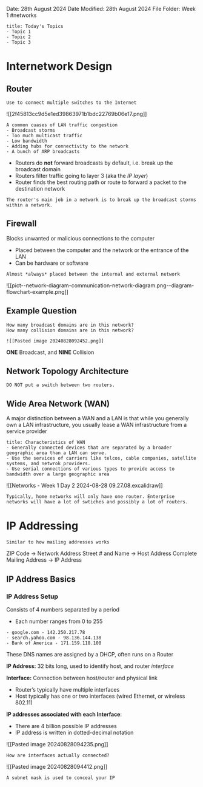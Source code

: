 Date: 28th August 2024
Date Modified: 28th August 2024
File Folder: Week 1
#networks

```ad-summary
title: Today's Topics
- Topic 1
- Topic 2
- Topic 3
```

# Internetwork Design

## Router

```ad-important
Use to connect multiple switches to the Internet
```


![[2f45813cc9d5e1ed39863971b1bdc22769b06e17.png]]


```ad-warning
A common cuases of LAN traffic congestion
- Broadcast storms
- Too much multicast traffic
- Low bandwidth
- Adding hubs for connectivity to the network
- A bunch of ARP broadcasts
```

- Routers do **not** forward broadcasts by default, i.e. break up the broadcast domain
- Routers filter traffic going to layer 3 (aka the *IP layer*)
- Router finds the best routing path or route to forward a packet to the destination network

```ad-important
The router's main job in a network is to break up the broadcast storms within a network. 
```

## Firewall

Blocks unwanted or malicious connections to the computer
- Placed between the computer and the network or the entrance of the LAN
- Can be hardware or software

```ad-note
Almost *always* placed between the internal and external network
```

![[pict--network-diagram-communication-network-diagram.png--diagram-flowchart-example.png]]

## Example Question

```ad-question
How many broadcast domains are in this network?
How many collision domains are in this network?

![[Pasted image 20240828092452.png]]
```

**ONE** Broadcast, and **NINE** Collision

## Network Topology Architecture

```ad-warning
DO NOT put a switch between two routers.
```

## Wide Area Network (WAN)

A major distinction between a WAN and a LAN is that while you generally own a LAN infrastructure, you usually lease a WAN infrastructure from a service provider

```ad-example
title: Characteristics of WAN
- Generally connected devices that are separated by a broader geographic area than a LAN can serve.
- Use the services of carriers like telcos, cable companies, satellite systems, and netwrok providers.
- Use serial connections of various types to provide access to bandwidth over a large geographic area
```

![[Networks - Week 1 Day 2 2024-08-28 09.27.08.excalidraw]]

```ad-important
Typically, home networks will only have one router. Enterprise networks will have a lot of swtiches and possibly a lot of routers.
```

# IP Addressing

```ad-note
Similar to how mailing addresses works
```

ZIP Code $\rightarrow$ Network Address
Street # and Name $\rightarrow$ Host Address
Complete Mailing Address $\rightarrow$ IP Address

## IP Address Basics

### IP Address Setup

Consists of 4 numbers separated by a period
- Each number ranges from 0 to 255

```ad-example
- google.com - 142.250.217.78
- search.yahoo.com - 98.136.144.138
- Bank of America - 171.159.118.100
```

These DNS names are assigned by a DHCP, often runs on a Router

**IP Address:** 32 bits long, used to identify host, and router *interface*

**Interface:** Connection between host/router and physical link
- Router’s typically have multiple interfaces
- Host typically has one or two interfaces (wired Ethernet, or wireless 802.11)

**IP addresses associated with each Interface**:
- There are 4 billion possible IP addresses
- IP address is written in dotted-decimal notation

![[Pasted image 20240828094235.png]]

```ad-question
How are interfaces actually connected?
```

![[Pasted image 20240828094412.png]]

```ad-note
A subnet mask is used to conceal your IP
```



